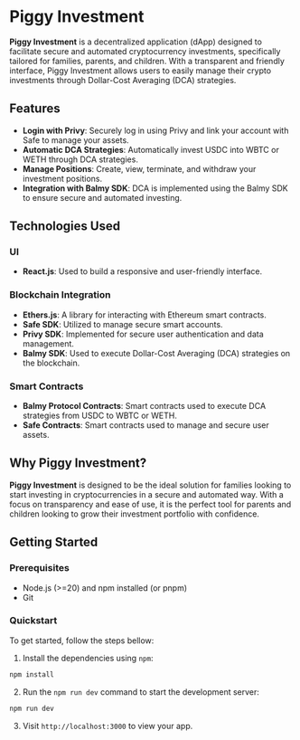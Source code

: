 # Piggy Investment

**Piggy Investment** is a decentralized application (dApp) designed to facilitate secure and automated cryptocurrency investments, specifically tailored for families, parents, and children. With a transparent and friendly interface, Piggy Investment allows users to easily manage their crypto investments through Dollar-Cost Averaging (DCA) strategies.

## Features

- **Login with Privy**: Securely log in using Privy and link your account with Safe to manage your assets.
- **Automatic DCA Strategies**: Automatically invest USDC into WBTC or WETH through DCA strategies.
- **Manage Positions**: Create, view, terminate, and withdraw your investment positions.
- **Integration with Balmy SDK**: DCA is implemented using the Balmy SDK to ensure secure and automated investing.

## Technologies Used

### UI

- **React.js**: Used to build a responsive and user-friendly interface.

### Blockchain Integration

- **Ethers.js**: A library for interacting with Ethereum smart contracts.
- **Safe SDK**: Utilized to manage secure smart accounts.
- **Privy SDK**: Implemented for secure user authentication and data management.
- **Balmy SDK**: Used to execute Dollar-Cost Averaging (DCA) strategies on the blockchain.

### Smart Contracts

- **Balmy Protocol Contracts**: Smart contracts used to execute DCA strategies from USDC to WBTC or WETH.
- **Safe Contracts**: Smart contracts used to manage and secure user assets.

## Why Piggy Investment?

**Piggy Investment** is designed to be the ideal solution for families looking to start investing in cryptocurrencies in a secure and automated way. With a focus on transparency and ease of use, it is the perfect tool for parents and children looking to grow their investment portfolio with confidence.

## Getting Started

### Prerequisites

- Node.js (>=20) and npm installed (or pnpm)
- Git

### Quickstart

To get started, follow the steps bellow:

1. Install the dependencies using `npm`:

```bash
npm install
```

2. Run the `npm run dev` command to start the development server:

```bash
npm run dev
```

3. Visit `http://localhost:3000` to view your app.

